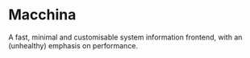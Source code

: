 # Macchina
A fast, minimal and customisable system information frontend, with an (unhealthy) emphasis on performance.
